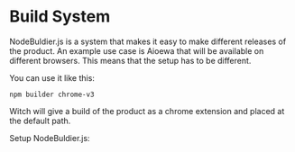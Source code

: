 # Build System
NodeBuldier.js is a system that makes it easy to make different releases of the product. An example use case is Aioewa that will be available on different browsers. This means that the setup has to be different.

You can use it like this:
```
npm builder chrome-v3
```
Witch will give a build of the product as a chrome extension and placed at the default path.

Setup NodeBuldier.js:


<!--stackedit_data:
eyJoaXN0b3J5IjpbMTc2ODY0ODk3Myw4MTQ1MDg2NzddfQ==
-->